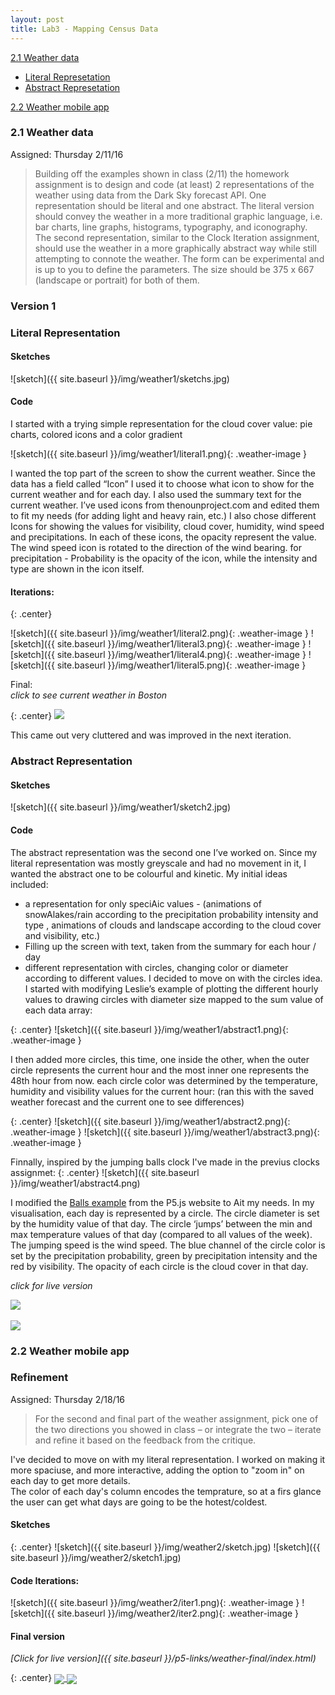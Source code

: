 ```yaml
---
layout: post
title: Lab3 - Mapping Census Data
---
```

[2.1 Weather data](#weather-data)  

 - [Literal Represetation](#weather-literal)  
 - [Abstract Represetation](#weather-abstract)  

[2.2 Weather mobile app](#weather-mobile)

<a name="weather-data"></a>

### 2.1 Weather data
Assigned: Thursday 2/11/16  

> Building off the examples shown in class (2/11) the homework assignment is to design and code (at least) 2 representations of the weather using data from the Dark Sky forecast API. One representation should be literal and one abstract. The literal version should convey the weather in a more traditional graphic language, i.e. bar charts, line graphs, histograms, typography, and iconography. The second representation, similar to the Clock Iteration assignment, should use the weather in a more graphically abstract way while still attempting to connote the weather. The form can be experimental and is up to you to define the parameters. The size should be 375 x 667 (landscape or portrait) for both of them.  

### Version 1  

<a name="weather-literal"></a>

### Literal Representation  

#### Sketches

![sketch]({{ site.baseurl }}/img/weather1/sketchs.jpg)

  
  
#### Code 

I started with a trying simple representation for the cloud cover value: pie charts, colored icons and a color gradient
  
![sketch]({{ site.baseurl }}/img/weather1/literal1.png){: .weather-image }

I wanted the top part of the screen to show the current weather.
Since the data has a field called “Icon” I used it to choose what icon to show for the current weather and for each day.
I also used the summary text for the current weather.
I’ve used icons from thenounproject.com and edited them to fit my needs (for adding light and heavy rain, etc.)
I also chose different Icons for showing the values for visibility, cloud cover, humidity, wind speed and precipitations.
In each of these icons, the opacity represent the value.
The wind speed icon is rotated to the direction of the wind bearing. for precipitation -
Probability is the opacity of the icon, while the intensity and type are shown in the icon itself.

#### Iterations:

{: .center}

![sketch]({{ site.baseurl }}/img/weather1/literal2.png){: .weather-image }
![sketch]({{ site.baseurl }}/img/weather1/literal3.png){: .weather-image }
![sketch]({{ site.baseurl }}/img/weather1/literal4.png){: .weather-image }
![sketch]({{ site.baseurl }}/img/weather1/literal5.png){: .weather-image }

Final:  
*click to see current weather in Boston*

{: .center}
<a target="_blank" href="{{ site.baseurl }}/p5-links/weather-literal/index.html">
  <img class="weather-image" src="{{ site.baseurl }}/img/weather1/literal6.png">
</a>

This came out very cluttered and was improved in the next iteration.

<!-- Code
![weater literal representation, v1]({{ site.baseurl }}/p5-links/Jasmin_Rubinovitz_weather_literal/index.html) -->
<a name="weather-abstract"></a>

### Abstract Representation  

#### Sketches

![sketch]({{ site.baseurl }}/img/weather1/sketch2.jpg)


#### Code 

The abstract representation was the second one I’ve worked on.
Since my literal representation was mostly greyscale and had no movement in it, I wanted the abstract one to be colourful and kinetic.
My initial ideas included:
- a representation for only speciAic values - (animations of snowAlakes/rain according
to the precipitation probability intensity and type , animations of clouds and landscape according to the cloud cover and visibility, etc.)
- Filling up the screen with text, taken from the summary for each hour / day
- different representation with circles, changing color or diameter according to different values.
I decided to move on with the circles idea.
I started with modifying Leslie’s example of plotting the different hourly values to drawing circles with diameter size mapped to the sum value of each data array:

{: .center}
![sketch]({{ site.baseurl }}/img/weather1/abstract1.png){: .weather-image }


I then added more circles, this time, one inside the other, when the outer circle represents the current hour and the most inner one represents the 48th hour from now. each circle color was determined by the temperature, humidity and visibility values for the current hour: (ran this with the saved weather forecast and the current one to see differences)

{: .center}
![sketch]({{ site.baseurl }}/img/weather1/abstract2.png){: .weather-image }
![sketch]({{ site.baseurl }}/img/weather1/abstract3.png){: .weather-image }

Finnally, inspired by the jumping balls clock I've made in the previus clocks assignmet:
{: .center}
![sketch]({{ site.baseurl }}/img/weather1/abstract4.png)

I modified the [Balls example](http://p5js.org/examples/examples/Mobile_Shake_Ball_Bounce.php) from the P5.js website to Ait my needs. 
In my visualisation, each day is represented by a circle.
The circle diameter is set by the humidity value of that day.
The circle ‘jumps’ between the min and max temperature values of that day (compared to all values of the week).
The jumping speed is the wind speed.
The blue channel of the circle color is set by the precipitation probability, green by precipitation intensity and the red by visibility.
The opacity of each circle is the cloud cover in that day.

*click for live version*

<a target="_blank" href="{{ site.baseurl }}/p5-links/weather-abstract/index.html">
  <img align="center" src="{{ site.baseurl }}/img/weather1/abstract5.png">
</a>
<br>
<br>
<a target="_blank" href="{{ site.baseurl }}/p5-links/weather-abstract/index.html">
  <img align="center" src="{{ site.baseurl }}/img/weather1/abstract6.png">
</a>

<a name="weather-mobile"></a>

### 2.2 Weather mobile app

### Refinement
 
Assigned: Thursday 2/18/16

>For the second and final part of the weather assignment, pick one of the two directions you showed in class – or integrate the two – iterate and refine it based on the feedback from the critique.


I've decided to move on with my literal representation.
I worked on making it more spaciuse, and more interactive, adding the option to "zoom in" on each day to get more details.  
The color of each day's column encodes the temprature, so at a firs glance the user can get what days are going to be the hotest/coldest.

#### Sketches
{: .center}
![sketch]({{ site.baseurl }}/img/weather2/sketch.jpg) 
![sketch]({{ site.baseurl }}/img/weather2/sketch1.jpg)

#### Code Iterations:

![sketch]({{ site.baseurl }}/img/weather2/iter1.png){: .weather-image }
![sketch]({{ site.baseurl }}/img/weather2/iter2.png){: .weather-image }

#### Final version
*[Click for live version]({{ site.baseurl }}/p5-links/weather-final/index.html)*

{: .center}
<a target="_blank" href="{{ site.baseurl }}/p5-links/weather-final/index.html">
  <img class="weather-image" align="center" src="{{ site.baseurl }}/img/weather2/final1.png">
</a>
<a target="_blank" href="{{ site.baseurl }}/p5-links/weather-final/index.html">
  <img class="weather-image" align="center" src="{{ site.baseurl }}/img/weather2/final2.png">
</a>

